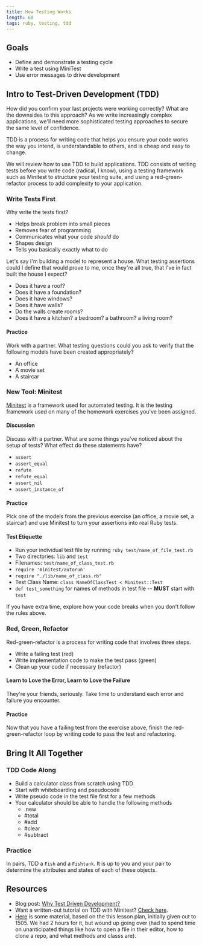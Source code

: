 ```yaml
---
title: How Testing Works
length: 60
tags: ruby, testing, tdd
---
```


## Goals
* Define and demonstrate a testing cycle
* Write a test using MiniTest
* Use error messages to drive development

## Intro to Test-Driven Development (TDD)
How did you confirm your last projects were working correctly? What are the downsides to this approach? As we write increasingly complex applications, we'll need more sophisticated testing approaches to secure the same level of confidence.

TDD is a process for writing code that helps you ensure your code works the way you intend, is understandable to others, and is cheap and easy to change.

We will review how to use TDD to build applications. TDD consists of writing tests before you write code (radical, I know), using a testing framework such as Minitest to structure your testing suite, and using a red-green-refactor process to add complexity to your application.

### Write Tests First
Why write the tests first?
  - Helps break problem into small pieces
  - Removes fear of programming
  - Communicates what your code _should_ do
  - Shapes design
  - Tells you basically exactly what to do

Let's say I'm building a model to represent a house. What testing assertions could I define that would prove to me, once they're all true, that I've in fact built the house I expect?

- Does it have a roof?
- Does it have a foundation?
- Does it have windows?
- Does it have walls?
- Do the walls create rooms?
- Does it have a kitchen? a bedroom? a bathroom? a living room?

#### Practice
Work with a partner. What testing questions could you ask to verify that the following models have been created appropriately?

- An office
- A movie set
- A staircar

### New Tool: Minitest
[Minitest](http://docs.seattlerb.org/minitest/) is a framework used for automated testing. It is the testing framework used on many of the homework exercises you've been assigned.

#### Discussion
Discuss with a partner. What are some things you've noticed about the setup of tests? What effect do these statements have?
- `assert`
- `assert_equal`
- `refute`
- `refute_equal`
- `assert_nil`
- `assert_instance_of`

#### Practice
Pick one of the models from the previous exercise (an office, a movie set, a staircar) and use Minitest to turn your assertions into real Ruby tests.

#### Test Etiquette
- Run your individual test file by running `ruby test/name_of_file_test.rb`
- Two directories: `lib` and `test`
- Filenames: `test/name_of_class_test.rb`
- `require 'minitest/autorun'`
- `require "./lib/name_of_class.rb"`
- Test Class Name: `class NameOfClassTest < Minitest::Test`
- `def test_something` for names of methods in test file -- **MUST** start with `test`

If you have extra time, explore how your code breaks when you don't follow the rules above.

### Red, Green, Refactor
Red-green-refactor is a process for writing code that involves three steps.
  - Write a failing test (red)
  - Write implementation code to make the test pass (green)
  - Clean up your code if necessary (refactor)

#### Learn to Love the Error, Learn to Love the Failure 
They're your friends, seriously. Take time to understand each error and failure you encounter. 

#### Practice
Now that you have a failing test from the exercise above, finish the red-green-refactor loop by writing code to pass the test and refactoring.


## Bring It All Together

### TDD Code Along
- Build a calculator class from scratch using TDD
- Start with whiteboarding and pseudocode
- Write pseudo code in the test file first for a few methods
- Your calculator should be able to handle the following methods
  - .new
  - #total
  - #add
  - #clear
  - #subtract

### Practice
In pairs, TDD a `Fish` and a `Fishtank`. It is up to you and your pair to determine the attributes and states of each of these objects.

## Resources
* Blog post: [Why Test Driven Development?](http://derekbarber.ca/blog/2012/03/27/why-test-driven-development/)
* Want a written-out tutorial on TDD with Minitest? [Check here](http://tutorials.jumpstartlab.com/topics/testing/intro-to-tdd.html).
* [Here](https://github.com/JoshCheek/how-to-test) is some material, based on the this lesson plan, initially given out to 1505. We had 2 hours for it, but wound up going over (had to spend time on unanticipated things like how to open a file in their editor, how to clone a repo, and what methods and classs are).
